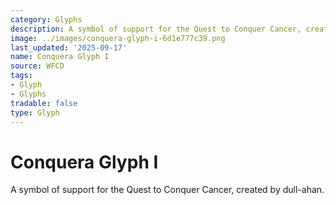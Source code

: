 ```yaml
---
category: Glyphs
description: A symbol of support for the Quest to Conquer Cancer, created by dull-ahan.
image: ../images/conquera-glyph-i-6d1e777c39.png
last_updated: '2025-09-17'
name: Conquera Glyph I
source: WFCD
tags:
- Glyph
- Glyphs
tradable: false
type: Glyph
---
```


# Conquera Glyph I

A symbol of support for the Quest to Conquer Cancer, created by dull-ahan.

